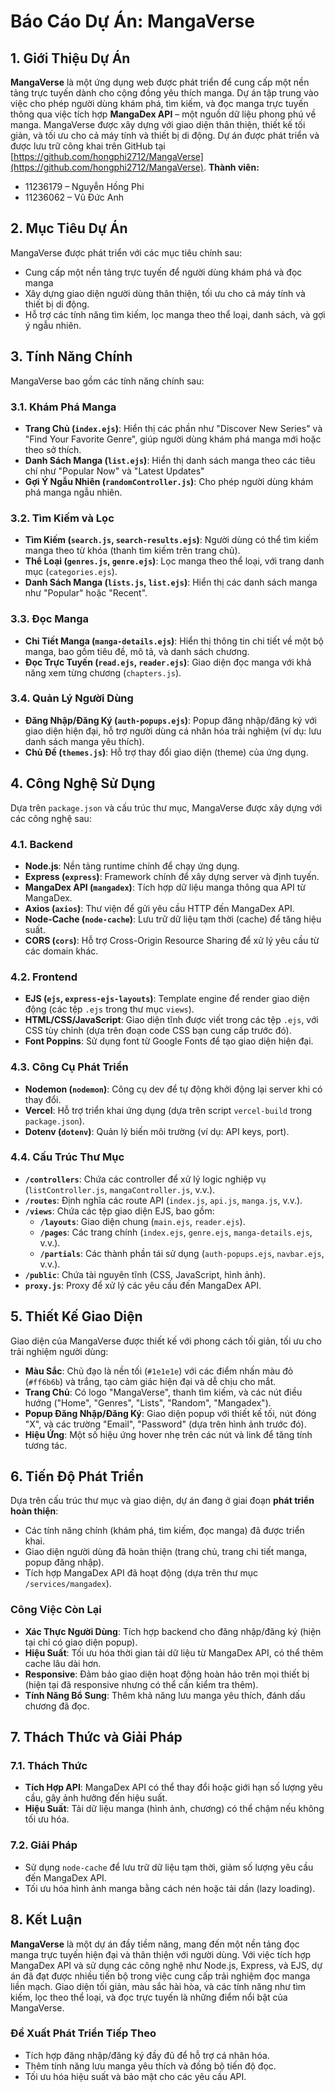 # Báo Cáo Dự Án: MangaVerse

## 1. Giới Thiệu Dự Án
**MangaVerse** là một ứng dụng web được phát triển để cung cấp một nền tảng trực tuyến dành cho cộng đồng yêu thích manga. Dự án tập trung vào việc cho phép người dùng khám phá, tìm kiếm, và đọc manga trực tuyến thông qua việc tích hợp **MangaDex API** – một nguồn dữ liệu phong phú về manga. MangaVerse được xây dựng với giao diện thân thiện, thiết kế tối giản, và tối ưu cho cả máy tính và thiết bị di động. Dự án được phát triển và được lưu trữ công khai trên GitHub tại [https://github.com/hongphi2712/MangaVerse](https://github.com/hongphi2712/MangaVerse).
**Thành viên:**
- 11236179 – Nguyễn Hồng Phi  
- 11236062 – Vũ Đức Anh

## 2. Mục Tiêu Dự Án
MangaVerse được phát triển với các mục tiêu chính sau:
- Cung cấp một nền tảng trực tuyến để người dùng khám phá và đọc manga
- Xây dựng giao diện người dùng thân thiện, tối ưu cho cả máy tính và thiết bị di động.
- Hỗ trợ các tính năng tìm kiếm, lọc manga theo thể loại, danh sách, và gợi ý ngẫu nhiên.

## 3. Tính Năng Chính
MangaVerse bao gồm các tính năng chính sau:
### 3.1. Khám Phá Manga
- **Trang Chủ (`index.ejs`)**: Hiển thị các phần như "Discover New Series" và "Find Your Favorite Genre", giúp người dùng khám phá manga mới hoặc theo sở thích.
- **Danh Sách Manga (`list.ejs`)**: Hiển thị danh sách manga theo các tiêu chí như "Popular Now" và "Latest Updates"
- **Gợi Ý Ngẫu Nhiên (`randomController.js`)**: Cho phép người dùng khám phá manga ngẫu nhiên.

### 3.2. Tìm Kiếm và Lọc
- **Tìm Kiếm (`search.js`, `search-results.ejs`)**: Người dùng có thể tìm kiếm manga theo từ khóa (thanh tìm kiếm trên trang chủ).
- **Thể Loại (`genres.js`, `genre.ejs`)**: Lọc manga theo thể loại, với trang danh mục (`categories.ejs`).
- **Danh Sách Manga (`lists.js`, `list.ejs`)**: Hiển thị các danh sách manga như "Popular" hoặc "Recent".

### 3.3. Đọc Manga
- **Chi Tiết Manga (`manga-details.ejs`)**: Hiển thị thông tin chi tiết về một bộ manga, bao gồm tiêu đề, mô tả, và danh sách chương.
- **Đọc Trực Tuyến (`read.ejs`, `reader.ejs`)**: Giao diện đọc manga với khả năng xem từng chương (`chapters.js`).

### 3.4. Quản Lý Người Dùng
- **Đăng Nhập/Đăng Ký (`auth-popups.ejs`)**: Popup đăng nhập/đăng ký với giao diện hiện đại, hỗ trợ người dùng cá nhân hóa trải nghiệm (ví dụ: lưu danh sách manga yêu thích).
- **Chủ Đề (`themes.js`)**: Hỗ trợ thay đổi giao diện (theme) của ứng dụng.

## 4. Công Nghệ Sử Dụng
Dựa trên `package.json` và cấu trúc thư mục, MangaVerse được xây dựng với các công nghệ sau:

### 4.1. Backend
- **Node.js**: Nền tảng runtime chính để chạy ứng dụng.
- **Express (`express`)**: Framework chính để xây dựng server và định tuyến.
- **MangaDex API (`mangadex`)**: Tích hợp dữ liệu manga thông qua API từ MangaDex.
- **Axios (`axios`)**: Thư viện để gửi yêu cầu HTTP đến MangaDex API.
- **Node-Cache (`node-cache`)**: Lưu trữ dữ liệu tạm thời (cache) để tăng hiệu suất.
- **CORS (`cors`)**: Hỗ trợ Cross-Origin Resource Sharing để xử lý yêu cầu từ các domain khác.

### 4.2. Frontend
- **EJS (`ejs`, `express-ejs-layouts`)**: Template engine để render giao diện động (các tệp `.ejs` trong thư mục `views`).
- **HTML/CSS/JavaScript**: Giao diện tĩnh được viết trong các tệp `.ejs`, với CSS tùy chỉnh (dựa trên đoạn code CSS bạn cung cấp trước đó).
- **Font Poppins**: Sử dụng font từ Google Fonts để tạo giao diện hiện đại.

### 4.3. Công Cụ Phát Triển
- **Nodemon (`nodemon`)**: Công cụ dev để tự động khởi động lại server khi có thay đổi.
- **Vercel**: Hỗ trợ triển khai ứng dụng (dựa trên script `vercel-build` trong `package.json`).
- **Dotenv (`dotenv`)**: Quản lý biến môi trường (ví dụ: API keys, port).

### 4.4. Cấu Trúc Thư Mục
- **`/controllers`**: Chứa các controller để xử lý logic nghiệp vụ (`listController.js`, `mangaController.js`, v.v.).
- **`/routes`**: Định nghĩa các route API (`index.js`, `api.js`, `manga.js`, v.v.).
- **`/views`**: Chứa các tệp giao diện EJS, bao gồm:
  - **`/layouts`**: Giao diện chung (`main.ejs`, `reader.ejs`).
  - **`/pages`**: Các trang chính (`index.ejs`, `genre.ejs`, `manga-details.ejs`, v.v.).
  - **`/partials`**: Các thành phần tái sử dụng (`auth-popups.ejs`, `navbar.ejs`, v.v.).
- **`/public`**: Chứa tài nguyên tĩnh (CSS, JavaScript, hình ảnh).
- **`proxy.js`**: Proxy để xử lý các yêu cầu đến MangaDex API.

## 5. Thiết Kế Giao Diện
Giao diện của MangaVerse được thiết kế với phong cách tối giản, tối ưu cho trải nghiệm người dùng:
- **Màu Sắc**: Chủ đạo là nền tối (`#1e1e1e`) với các điểm nhấn màu đỏ (`#ff6b6b`) và trắng, tạo cảm giác hiện đại và dễ chịu cho mắt.
- **Trang Chủ**: Có logo "MangaVerse", thanh tìm kiếm, và các nút điều hướng ("Home", "Genres", "Lists", "Random", "Mangadex").
- **Popup Đăng Nhập/Đăng Ký**: Giao diện popup với thiết kế tối, nút đóng "X", và các trường "Email", "Password" (dựa trên hình ảnh trước đó).
- **Hiệu Ứng**: Một số hiệu ứng hover nhẹ trên các nút và link để tăng tính tương tác.

## 6. Tiến Độ Phát Triển
Dựa trên cấu trúc thư mục và giao diện, dự án đang ở giai đoạn **phát triển hoàn thiện**:
- Các tính năng chính (khám phá, tìm kiếm, đọc manga) đã được triển khai.
- Giao diện người dùng đã hoàn thiện (trang chủ, trang chi tiết manga, popup đăng nhập).
- Tích hợp MangaDex API đã hoạt động (dựa trên thư mục `/services/mangadex`).

### Công Việc Còn Lại
- **Xác Thực Người Dùng**: Tích hợp backend cho đăng nhập/đăng ký (hiện tại chỉ có giao diện popup).
- **Hiệu Suất**: Tối ưu hóa thời gian tải dữ liệu từ MangaDex API, có thể thêm cache lâu dài hơn.
- **Responsive**: Đảm bảo giao diện hoạt động hoàn hảo trên mọi thiết bị (hiện tại đã responsive nhưng có thể cần kiểm tra thêm).
- **Tính Năng Bổ Sung**: Thêm khả năng lưu manga yêu thích, đánh dấu chương đã đọc.

## 7. Thách Thức và Giải Pháp
### 7.1. Thách Thức
- **Tích Hợp API**: MangaDex API có thể thay đổi hoặc giới hạn số lượng yêu cầu, gây ảnh hưởng đến hiệu suất.
- **Hiệu Suất**: Tải dữ liệu manga (hình ảnh, chương) có thể chậm nếu không tối ưu hóa.

### 7.2. Giải Pháp
- Sử dụng `node-cache` để lưu trữ dữ liệu tạm thời, giảm số lượng yêu cầu đến MangaDex API.
- Tối ưu hóa hình ảnh manga bằng cách nén hoặc tải dần (lazy loading).

## 8. Kết Luận
**MangaVerse** là một dự án đầy tiềm năng, mang đến một nền tảng đọc manga trực tuyến hiện đại và thân thiện với người dùng. Với việc tích hợp MangaDex API và sử dụng các công nghệ như Node.js, Express, và EJS, dự án đã đạt được nhiều tiến bộ trong việc cung cấp trải nghiệm đọc manga liền mạch. Giao diện tối giản, màu sắc hài hòa, và các tính năng như tìm kiếm, lọc theo thể loại, và đọc trực tuyến là những điểm nổi bật của MangaVerse.

### Đề Xuất Phát Triển Tiếp Theo
- Tích hợp đăng nhập/đăng ký đầy đủ để hỗ trợ cá nhân hóa.
- Thêm tính năng lưu manga yêu thích và đồng bộ tiến độ đọc.
- Tối ưu hóa hiệu suất và bảo mật cho các yêu cầu API.
